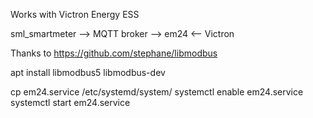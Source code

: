 Works with Victron Energy ESS

sml_smartmeter  -->  MQTT broker  -->  em24  <--  Victron


Thanks to 
https://github.com/stephane/libmodbus


apt install libmodbus5 libmodbus-dev


cp em24.service /etc/systemd/system/
systemctl enable em24.service
systemctl start em24.service

